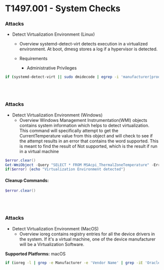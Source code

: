 <!---------------------------------------------------------------------------------
Copyright: (c) BLS OPS LLC.
This program is free software: you can redistribute it and/or modify
it under the terms of the GNU General Public License as published by
the Free Software Foundation, version 3.
This program is distributed in the hope that it will be useful,
but WITHOUT ANY WARRANTY; without even the implied warranty of
MERCHANTABILITY or FITNESS FOR A PARTICULAR PURPOSE. See the
GNU General Public License for more details.
You should have received a copy of the GNU General Public License
along with this program. If not, see <https://www.gnu.org/licenses/>.
--------------------------------------------------------------------------------->
# T1497.001 - System Checks

### Attacks
* Detect Virtualization Environment (Linux)
	* Overview
systemd-detect-virt detects execution in a virtualized environment.
At boot, dmesg stores a log if a hypervisor is detected.

	* Requirements
		* Administrative Privileges 

```sh
if (systemd-detect-virt || sudo dmidecode | egrep -i 'manufacturer|product|vendor' | grep -iE 'Oracle|VirtualBox|VMWare|Parallels') then echo "Virtualization Environment detected"; fi;
```

<br/>
<br/>

### Attacks
* Detect Virtualization Environment (Windows)
	* Overview
Windows Management Instrumentation(WMI) objects contains system information which helps to detect virtualization. This command will specifically attempt to get the CurrentTemperature value from this object and will check to see if the attempt results in an error that contains the word supported. This is meant to find the result of Not supported, which is the result if run in a virtual machine

```powershell
$error.clear()
Get-WmiObject -Query "SELECT * FROM MSAcpi_ThermalZoneTemperature" -ErrorAction SilentlyContinue
if($error) {echo "Virtualization Environment detected"}
```

#### Cleanup Commands:
```powershell
$error.clear()
```

<br/>
<br/>

### Attacks
* Detect Virtualization Environment (MacOS)
	* Overview
ioreg contains registry entries for all the device drivers in the system. If it's a virtual machine, one of the device manufacturer will be a Virtualization Software.

**Supported Platforms:** macOS

```sh
if (ioreg -l | grep -e Manufacturer -e 'Vendor Name' | grep -iE 'Oracle|VirtualBox|VMWare|Parallels') then echo 'Virtualization Environment detected'; fi;
```

<br/>
